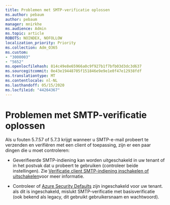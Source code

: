 ```yaml
---
title: Problemen met SMTP-verificatie oplossen
ms.author: pebaum
author: pebaum
manager: mnirkhe
ms.audience: Admin
ms.topic: article
ROBOTS: NOINDEX, NOFOLLOW
localization_priority: Priority
ms.collection: Adm_O365
ms.custom:
- "3000003"
- "5652"
ms.openlocfilehash: 814c49e8e65966a0c9f927b1f7bfb03d3dc3d637
ms.sourcegitcommit: 0e43e19448705f151846e9e9e1e0f47e12938fdf
ms.translationtype: MT
ms.contentlocale: nl-NL
ms.lasthandoff: 05/15/2020
ms.locfileid: "44264367"
---
```

# <a name="solving-smtp-authentication-issues"></a>Problemen met SMTP-verificatie oplossen

Als u fouten 5.7.57 of 5.7.3 krijgt wanneer u SMTP-e-mail probeert te verzenden en verifiëren met een client of toepassing, zijn er een paar dingen die u moet controleren:

- Geverifieerde SMTP-indiening kan worden uitgeschakeld in uw tenant of in het postvak dat u probeert te gebruiken (controleer beide instellingen). Zie [Verificatie client SMTP-indiening inschakelen of uitschakelen](https://docs.microsoft.com/exchange/clients-and-mobile-in-exchange-online/authenticated-client-smtp-submission)voor meer informatie.

- Controleer of [Azure Security Defaults](https://docs.microsoft.com/azure/active-directory/fundamentals/concept-fundamentals-security-defaults) zijn ingeschakeld voor uw tenant. als dit is ingeschakeld, mislukt SMTP-verificatie met basisverificatie (ook bekend als legacy, dit gebruikt gebruikersnaam en wachtwoord).
